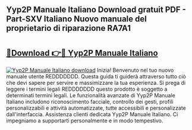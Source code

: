 ## Yyp2P Manuale Italiano Download gratuit PDF - Part-SXV Italiano Nuovo manuale del proprietario di riparazione RA7A1

# <h2><a href="http://df93r6p.blite.top/?on=Yyp2P+Manuale+Italiano">🔗Download 👉🔴 Yyp2P Manuale Italiano</a></h2>

[![Yyp2P Manuale Italiano download](https://i.imgur.com/lujVjoI.png)](http://df93r6p.blite.top/?on=Yyp2P+Manuale+Italiano)
Inizia! Benvenuto nel tuo nuovo manuale utente REDDDDDDD. Questa guida ti guiderà attraverso tutto ciò che devi sapere per servire e massimizzare la tua esperienza. Si prega di leggere i termini legali REDDDDDDD questo prodotto è soggetto a determinati termini legali. Le funzionalità avanzate di Yyp2P Manuale Italiano includono riconoscimento facciale, controllo dei gesti, profili personalizzabili e attività automatizzate, tutte accessibili e personalizzate dall'interfaccia. Assistenza clienti dedicata Yyp2P Manuale Italiano. Ci impegniamo a supportarti personalmente e in modo tempestivo.
